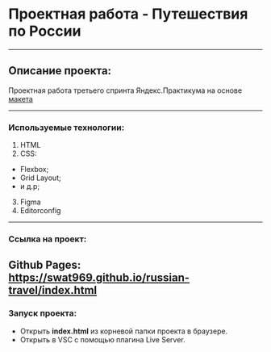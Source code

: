 # Проектная работа - Путешествия по России
------
## Описание проекта:

Проектная работа третьего спринта Яндекс.Практикума на основе [макета](https://www.figma.com/file/5S2WSbEFL6awjVWJ0NWL8Q/Sprint-3_-Russia-_-desktop-mobile?node-id=28503%3A0)

------
### Используемые технологии:

1. HTML
2. CSS:
* Flexbox;
* Grid Layout;
* и д.р;
3. Figma
4. Editorconfig
------
### Cсылка на проект:
Github Pages: https://swat969.github.io/russian-travel/index.html
------
### Запуск проекта:
* Открыть **index.html** из корневой папки проекта в браузере.
* Открыть в VSC с помощью плагина Live Server.

